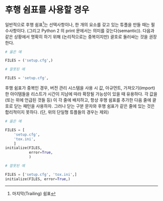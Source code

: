 # 후행 쉼표를 사용할 경우

일반적으로 후행 쉼표[^1]는 선택사항이나,
한 개의 요소를 갖고 있는 튜플을 만들 때는 필수사항이다.
(그리고 Python 2 의 print 문에서는 의미를 갖는다(semantic)).
다음과 같은 상황에서 명확히 하기 위해 (논리적으로는 중복이지만) 괄호로 둘러싸는 것을 권장한다.

```python
# 옳은 예

FILES = ('setup.cfg',)
```

```python
# 잘못된 예

FILES = 'setup.cfg',
```

후행 쉼표가 중복인 경우, 버전 관리 시스템을 사용 시
값, 아규먼트, 가져오기(import)한 아이템들을 리스트가
시간이 지남에 따라 확장될 가능성이 있을 때 유용하다.
각 값을 (또는 위에 언급된 것들 등) 이 각 줄에 배치하고,
항상 후행 쉼표를 추가한 다음 줄에 괄호로 닫는 패턴을 사용하자.
그러나 닫는 구분 문자와 후행 쉼표가 같은 줄에 있는 것은 합리적이지 못하다.
(단, 위의 단일형 튜플들의 경우는 제외)

```python
# 옳은 예

FILES = [
    'setup.cfg',
    'tox.ini',
    ]
initialize(FILES,
           error=True,
           )
```

```python
# 잘못된 예

FILES = ['setup.cfg', 'tox.ini',]
initialize(FILES, error=True,)
```

[^1]: 마지막(Trailing) 쉼표
